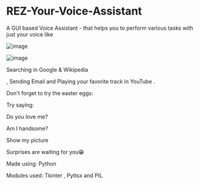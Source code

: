 # REZ-Your-Voice-Assistant
A GUI based Voice Assistant - that helps you to perform various tasks with just your voice like 

![image](https://user-images.githubusercontent.com/116879699/198580335-6ee2f026-0b2d-43b3-851c-2ba23c2f3a4a.png)

![image](https://user-images.githubusercontent.com/116879699/198580685-e059c63e-3d2f-45f0-96ee-5b9ae87db658.png)

Searching in Google & Wikipedia 

, Sending Email and Playing your favorite track in YouTube . 

Don't forget to try the easter eggs:

Try saying:

Do you love me?

Am I handsome?

Show my picture

Surprises are waiting for you😁

Made using: Python

Modules used: Tkinter , Pyttsx and PIL

